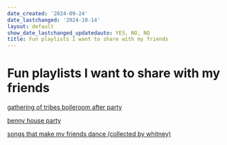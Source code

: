 ```yaml
---
date_created: '2024-09-24'
date_lastchanged: '2024-10-14'
layout: default
show_date_lastchanged_updatedauto: YES, NO, NO
title: Fun playlists I want to share with my friends
---
```


# Fun playlists I want to share with my friends 



[gathering of tribes boileroom after party](https://open.spotify.com/playlist/1Rbanv8RcWoy8rHucrnKN5?si=eyovZEE3TPytubksnYW7TQ&pi=u-cett5TyTQPuc)

[benny house party](https://open.spotify.com/playlist/38pf0P4HAbiDsTIvw0u58t?si=y-TleL-pT32vkyBpEH5qTA&pi=u-oiwb4iNKRgGc)

[songs that make my friends dance (collected by whitney)](https://open.spotify.com/playlist/0sQKOhR5aIrzj14Z4ys4Tu?si=vZUfqZZkQIGIVcd0q1fX4A&pi=u-jzwRdFv6QAmK)


